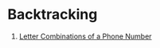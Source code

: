 # Backtracking

1. [Letter Combinations of a Phone Number](problems/letter-combinations-of-a-phone-number.md)